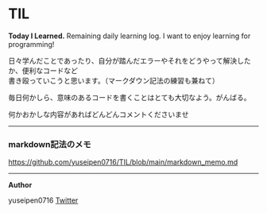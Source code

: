 # TIL
**Today I Learned.** Remaining daily learning log. I want to enjoy learning for programming!

日々学んだことであったり、自分が踏んだエラーやそれをどうやって解決したか、便利なコードなど  
書き殴っていこうと思います。（マークダウン記法の練習も兼ねて）

毎日何かしら、意味のあるコードを書くことはとても大切なよう。がんばる。

何かおかしな内容があればどんどんコメントくださいませ

---
### markdown記法のメモ
https://github.com/yuseipen0716/TIL/blob/main/markdown_memo.md

---
**Author**

[Twitter]: https://twitter.com/yuseiqqq
yuseipen0716  [Twitter]
